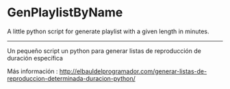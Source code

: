 GenPlaylistByName
=================


A little python script for generate playlist with a given length in minutes.

----

Un pequeño script un python para generar listas de reproducción de duración específica

Más información : http://elbauldelprogramador.com/generar-listas-de-reproduccion-determinada-duracion-python/ 
